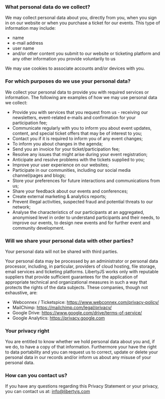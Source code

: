 ### What personal data do we collect?

We may collect personal data about you, directly from you, when you sign in on our website or when you purchase a ticket for our events. This type of information may include:
- name
- e-mail address
- user name
- and/or other content you submit to our website or ticketing platform and any other information you provide voluntarily to us

We may use cookies to associate accounts and/or devices with you.

### For which purposes do we use your personal data?

We collect your personal data to provide you with required services or information. The following are examples of how we may use personal data we collect:

- Provide you with services that you request from us - receiving our newsletters, event-related e-mails and confirmation for your participation fee;
- Communicate regularly with you to inform you about event updates, content, and special ticket offers that may be of interest to you;
- Contact you if it is required to inform you of any event changes;
- To inform you about changes in the agenda;
- Send you an invoice for your ticket/participation fee;
- Resolve any issues that might arise during your event registration;
- Anticipate and resolve problems with the tickets supplied to you;
- Improve your user experience on our websites;
- Participate in our communities, including our social media channel/pages and blogs;
- Store your preferences for future interactions and communications from us;
- Share your feedback about our events and conferences;
- Create external marketing & analytics reports;
- Prevent illegal activities, suspected fraud and potential threats to our network;
- Analyse the characteristics of our participants at an aggregated, anonymised level in order to understand participants and their needs, to improve our events, to design new events and for further event and community development.

### Will we share your personal data with other parties?

Your personal data will not be shared with third parties.

Your personal data may be processed by an administrator or personal data processor, including, in particular, providers of cloud hosting, file storage, email services and ticketing platforms. LibertyJS works only with reputable suppliers that provide sufficient guarantees for the application of appropriate technical and organizational measures in such a way that protects the rights of the data subjects.
These companies, though not exhaustive, are:
- Webconnex / Ticketspice: https://www.webconnex.com/privacy-policy/
- MailChimp: https://mailchimp.com/legal/privacy/
- Google Drive: https://www.google.com/drive/terms-of-service/
- Google Analytics: https://privacy.google.com

### Your privacy right

You are entitled to know whether we hold personal data about you and, if we do, to have a copy of that information. Furthermore your have the right to data portability and you can request us to correct, update or delete your personal data in our records and/or inform us about any misuse of your personal data.

### How can you contact us?

If you have any questions regarding this Privacy Statement or your privacy, you can contact us at:
info@libertyjs.com

